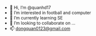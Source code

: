 - 👋 Hi, I’m @quanhd17
- 👀 I’m interested in football and computer
- 🌱 I’m currently learning SE 
- 💞️ I’m looking to collaborate on ...
- 📫 dongquan0123@gmail.com

<!---
quanhd17/quanhd17 is a ✨ special ✨ repository because its `README.md` (this file) appears on your GitHub profile.
You can click the Preview link to take a look at your changes.
--->
